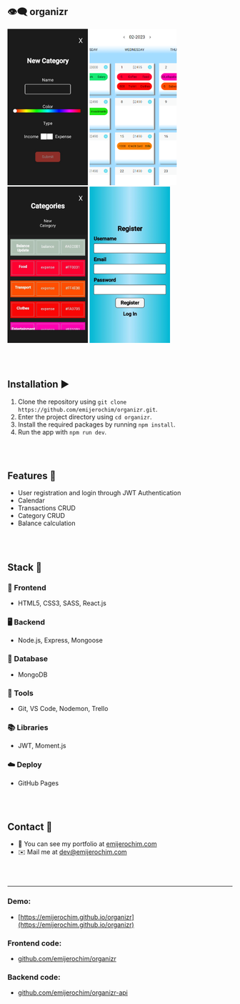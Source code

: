 ## 👁️‍🗨️ organizr

<div>
  <img src="https://github.com/emijerochim/organizr/blob/master/src/assets/1.jpg" height="350px">
  <img src="https://github.com/emijerochim/organizr/blob/master/src/assets/2.PNG" height="350px">
  <img src="https://github.com/emijerochim/organizr/blob/master/src/assets/3.jpg" height="350px">
  <img src="https://github.com/emijerochim/organizr/blob/master/src/assets/4.jpg" height="350px">
</div>

<br></br>

## Installation ▶️

1. Clone the repository using `git clone https://github.com/emijerochim/organizr.git`.
2. Enter the project directory using `cd organizr`.
3. Install the required packages by running `npm install`.
4. Run the app with `npm run dev`.

<br></br>
## Features 🚀

- User registration and login through JWT Authentication
- Calendar
- Transactions CRUD
- Category CRUD
- Balance calculation

<br></br>
## Stack 🧰

### 📱 Frontend
* HTML5, CSS3, SASS, React.js

### 🖥️ Backend
* Node.js, Express, Mongoose

### 💾 Database
* MongoDB

### 🧰 Tools
* Git, VS Code, Nodemon, Trello

### 📚 Libraries
* JWT, Moment.js

### ☁️ Deploy
* GitHub Pages

<br></br>
## Contact 👋

- 💼 You can see my portfolio at <a href="https://emijerochim.com/">emijerochim.com</a>
- ✉️ Mail me at <a href="mailto:dev@emijerochim.com/">dev@emijerochim.com</a></p>

<br></br>
________________

### Demo:
* [https://emijerochim.github.io/organizr](https://emijerochim.github.io/organizr)

### Frontend code:
* [github.com/emijerochim/organizr](http://github.com/emijerochim/organizr)

### Backend code:
* [github.com/emijerochim/organizr-api](http://github.com/emijerochim/organizr-api)


